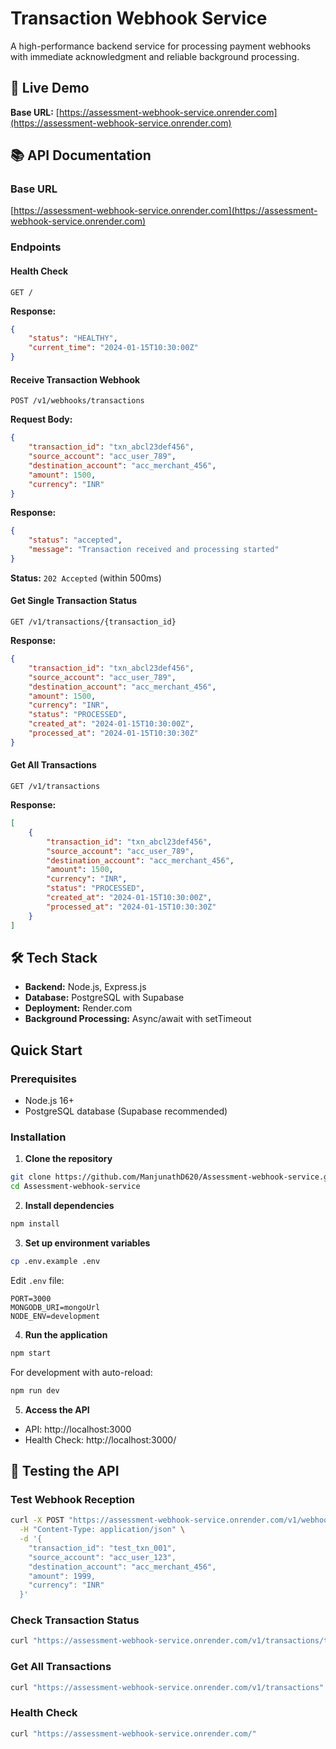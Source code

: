 # Transaction Webhook Service

A high-performance backend service for processing payment webhooks with immediate acknowledgment and reliable background processing.

## 🚀 Live Demo

**Base URL:** [https://assessment-webhook-service.onrender.com](https://assessment-webhook-service.onrender.com)

## 📚 API Documentation

### Base URL

[https://assessment-webhook-service.onrender.com](https://assessment-webhook-service.onrender.com)

### Endpoints

#### Health Check

```http
GET /
```

**Response:**

```json
{
    "status": "HEALTHY",
    "current_time": "2024-01-15T10:30:00Z"
}
```

#### Receive Transaction Webhook

```http
POST /v1/webhooks/transactions
```

**Request Body:**

```json
{
    "transaction_id": "txn_abcl23def456",
    "source_account": "acc_user_789",
    "destination_account": "acc_merchant_456",
    "amount": 1500,
    "currency": "INR"
}
```

**Response:**

```json
{
    "status": "accepted",
    "message": "Transaction received and processing started"
}
```

**Status:** `202 Accepted` (within 500ms)

#### Get Single Transaction Status

```http
GET /v1/transactions/{transaction_id}
```

**Response:**

```json
{
    "transaction_id": "txn_abcl23def456",
    "source_account": "acc_user_789",
    "destination_account": "acc_merchant_456",
    "amount": 1500,
    "currency": "INR",
    "status": "PROCESSED",
    "created_at": "2024-01-15T10:30:00Z",
    "processed_at": "2024-01-15T10:30:30Z"
}
```

#### Get All Transactions

```http
GET /v1/transactions
```

**Response:**

```json
[
    {
        "transaction_id": "txn_abcl23def456",
        "source_account": "acc_user_789",
        "destination_account": "acc_merchant_456",
        "amount": 1500,
        "currency": "INR",
        "status": "PROCESSED",
        "created_at": "2024-01-15T10:30:00Z",
        "processed_at": "2024-01-15T10:30:30Z"
    }
]
```

## 🛠️ Tech Stack

- **Backend:** Node.js, Express.js
- **Database:** PostgreSQL with Supabase
- **Deployment:** Render.com
- **Background Processing:** Async/await with setTimeout

## Quick Start

### Prerequisites

- Node.js 16+
- PostgreSQL database (Supabase recommended)

### Installation

1. **Clone the repository**

```bash
git clone https://github.com/ManjunathD620/Assessment-webhook-service.git
cd Assessment-webhook-service
```

2. **Install dependencies**

```bash
npm install
```

3. **Set up environment variables**

```bash
cp .env.example .env
```

Edit `.env` file:

```env
PORT=3000
MONGODB_URI=mongoUrl
NODE_ENV=development
```

4. **Run the application**

```bash
npm start
```

For development with auto-reload:

```bash
npm run dev
```

5. **Access the API**

- API: http://localhost:3000
- Health Check: http://localhost:3000/

## 🧪 Testing the API

### Test Webhook Reception

```bash
curl -X POST "https://assessment-webhook-service.onrender.com/v1/webhooks/transactions" \
  -H "Content-Type: application/json" \
  -d '{
    "transaction_id": "test_txn_001",
    "source_account": "acc_user_123",
    "destination_account": "acc_merchant_456",
    "amount": 1999,
    "currency": "INR"
  }'
```

### Check Transaction Status

```bash
curl "https://assessment-webhook-service.onrender.com/v1/transactions/test_txn_001"
```

### Get All Transactions

```bash
curl "https://assessment-webhook-service.onrender.com/v1/transactions"
```

### Health Check

```bash
curl "https://assessment-webhook-service.onrender.com/"
```
